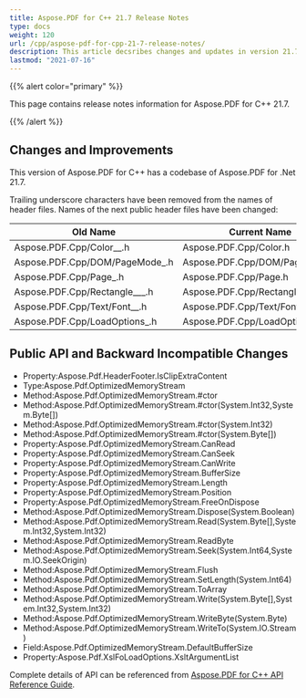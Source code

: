 ```yaml
---
title: Aspose.PDF for C++ 21.7 Release Notes
type: docs
weight: 120
url: /cpp/aspose-pdf-for-cpp-21-7-release-notes/
description: This article decsribes changes and updates in version 21.7 of Aspose.PDF for C++ library
lastmod: "2021-07-16"
---
```


{{% alert color="primary" %}}

This page contains release notes information for Aspose.PDF for C++ 21.7.

{{% /alert %}}

## Changes and Improvements

This version of Aspose.PDF for C++ has a codebase of Aspose.PDF for .Net 21.7.

Trailing underscore characters have been removed from the names of header files.
Names of the next public header files have been changed:

| **Old Name** | **Current Name** |
|---|---|
|Aspose.PDF.Cpp/Color__.h|Aspose.PDF.Cpp/Color.h|
|Aspose.PDF.Cpp/DOM/PageMode_.h|Aspose.PDF.Cpp/DOM/PageMode.h|
|Aspose.PDF.Cpp/Page_.h|Aspose.PDF.Cpp/Page.h|
|Aspose.PDF.Cpp/Rectangle___.h|Aspose.PDF.Cpp/Rectangle.h|
|Aspose.PDF.Cpp/Text/Font__.h|Aspose.PDF.Cpp/Text/Font.h|
|Aspose.PDF.Cpp/LoadOptions_.h|Aspose.PDF.Cpp/LoadOptions.h|

## Public API and Backward Incompatible Changes

* Property:Aspose.Pdf.HeaderFooter.IsClipExtraContent
* Type:Aspose.Pdf.OptimizedMemoryStream
* Method:Aspose.Pdf.OptimizedMemoryStream.#ctor
* Method:Aspose.Pdf.OptimizedMemoryStream.#ctor(System.Int32,System.Byte[])
* Method:Aspose.Pdf.OptimizedMemoryStream.#ctor(System.Int32)
* Method:Aspose.Pdf.OptimizedMemoryStream.#ctor(System.Byte[])
* Property:Aspose.Pdf.OptimizedMemoryStream.CanRead
* Property:Aspose.Pdf.OptimizedMemoryStream.CanSeek
* Property:Aspose.Pdf.OptimizedMemoryStream.CanWrite
* Property:Aspose.Pdf.OptimizedMemoryStream.BufferSize
* Property:Aspose.Pdf.OptimizedMemoryStream.Length
* Property:Aspose.Pdf.OptimizedMemoryStream.Position
* Property:Aspose.Pdf.OptimizedMemoryStream.FreeOnDispose
* Method:Aspose.Pdf.OptimizedMemoryStream.Dispose(System.Boolean)
* Method:Aspose.Pdf.OptimizedMemoryStream.Read(System.Byte[],System.Int32,System.Int32)
* Method:Aspose.Pdf.OptimizedMemoryStream.ReadByte
* Method:Aspose.Pdf.OptimizedMemoryStream.Seek(System.Int64,System.IO.SeekOrigin)
* Method:Aspose.Pdf.OptimizedMemoryStream.Flush
* Method:Aspose.Pdf.OptimizedMemoryStream.SetLength(System.Int64)
* Method:Aspose.Pdf.OptimizedMemoryStream.ToArray
* Method:Aspose.Pdf.OptimizedMemoryStream.Write(System.Byte[],System.Int32,System.Int32)
* Method:Aspose.Pdf.OptimizedMemoryStream.WriteByte(System.Byte)
* Method:Aspose.Pdf.OptimizedMemoryStream.WriteTo(System.IO.Stream)
* Field:Aspose.Pdf.OptimizedMemoryStream.DefaultBufferSize
* Property:Aspose.Pdf.XslFoLoadOptions.XsltArgumentList

Complete details of API can be referenced from [Aspose.PDF for C++ API Reference Guide](https://reference.aspose.com/pdf/cpp).
